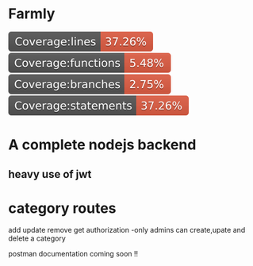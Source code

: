 # Farmly 

![Coverage lines](coverage/badge-lines.svg) ![Coverage functions](coverage/badge-functions.svg)
![Coverage branches](coverage/badge-branches.svg) ![Coverage statements](coverage/badge-statements.svg)

# A complete nodejs backend  
## heavy use of jwt
# category routes 

add
update
remove
get
authorization -only admins can create,upate and delete a category


postman documentation coming soon !!